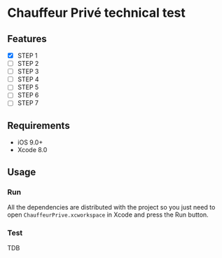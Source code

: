 # Chauffeur Privé technical test

## Features

- [x] STEP 1
- [ ] STEP 2
- [ ] STEP 3
- [ ] STEP 4
- [ ] STEP 5
- [ ] STEP 6
- [ ] STEP 7

## Requirements

- iOS 9.0+
- Xcode 8.0

## Usage

### Run
All the dependencies are distributed with the project so you just need to open `ChauffeurPrive.xcworkspace` in Xcode and press the Run button.

### Test
TDB
